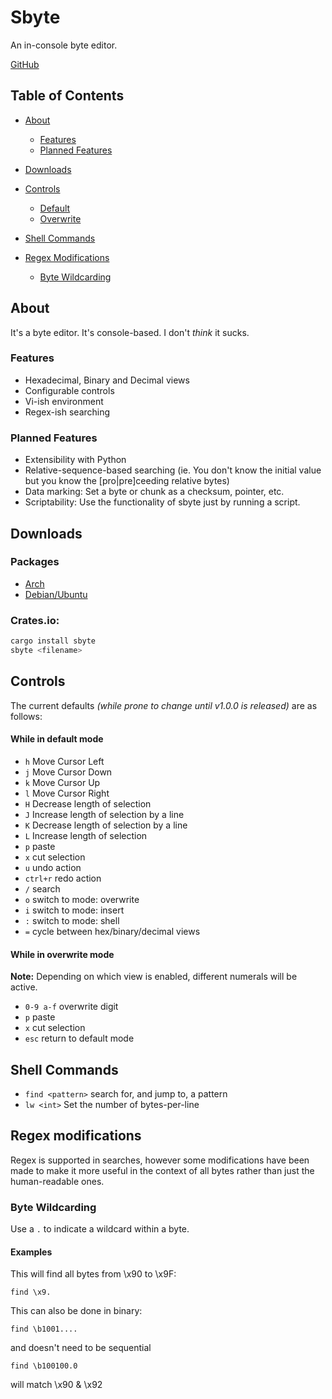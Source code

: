 # Sbyte
An in-console byte editor.

[GitHub](https://github.com/quintinfsmith/sbyte)

## Table of Contents
- [About](#abt)
    - [Features](#abt_a)
    - [Planned Features](#abt_b)
- [Downloads](#dls)

- [Controls](#ctrls)
    - [Default](#ctrls_a)
    - [Overwrite](#ctrls_b)
- [Shell Commands](#shell)
- [Regex Modifications](#rgx)
    - [Byte Wildcarding](#rgx_a)


<a name="abt"></a>
## About
It's a byte editor. It's console-based. I don't *think* it sucks.

<a name="abt_a"></a>
### Features
- Hexadecimal, Binary and Decimal views
- Configurable controls
- Vi-ish environment
- Regex-ish searching


<a name="abt_b"></a>
### Planned Features
- Extensibility with Python
- Relative-sequence-based searching (ie. You don't know the initial value but you know the [pro|pre]ceeding relative bytes)
- Data marking: Set a byte or chunk as a checksum, pointer, etc.
- Scriptability: Use the functionality of sbyte just by running a script.

<a name="dls"></a>
## Downloads
### Packages
- [Arch](https://github.com/quintinfsmith/sbyte/releases/download/v0.1.0/sbyte-0.1.0.tar.gz)
- [Debian/Ubuntu](https://github.com/quintinfsmith/sbyte/releases/download/v0.1.0/sbyte-0.1.0.deb)

### Crates.io:
```bash
cargo install sbyte
sbyte <filename>
```


<a name="ctrls"></a>
## Controls
The current defaults *(while prone to change until v1.0.0 is released)* are as follows:
#### While in default mode
<a name="ctrls_a"></a>
- `h` Move Cursor Left
- `j` Move Cursor Down
- `k` Move Cursor Up
- `l` Move Cursor Right
- `H` Decrease length of selection
- `J` Increase length of selection by a line
- `K` Decrease length of selection by a line
- `L` Increase length of selection
- `p` paste
- `x` cut selection
- `u` undo action
- `ctrl+r` redo action
- `/` search
- `o` switch to mode: overwrite
- `i` switch to mode: insert
- `:` switch to mode: shell
- `=` cycle between hex/binary/decimal views

#### While in overwrite mode
<a name="ctrls_b"></a>
**Note:** Depending on which view is enabled, different numerals will be active.
- `0-9 a-f` overwrite digit
- `p` paste
- `x` cut selection
- `esc` return to default mode


<a name="shell"></a>
## Shell Commands
- `find <pattern>` search for, and jump to, a pattern
- `lw <int>` Set the number of bytes-per-line

<a name="rgx"></a>
## Regex modifications
Regex is supported in searches, however some modifications have been made to make it more useful in the context of all bytes rather than just the human-readable ones.
<a name="rgx_a"></a>
### Byte Wildcarding
Use a `.` to indicate a wildcard within a byte.
#### Examples
This will find all bytes from \x90 to \x9F:
```
find \x9.
```

This can also be done in binary:
```
find \b1001....
```
and doesn't need to be sequential
```
find \b100100.0
```
will match \x90 & \x92


